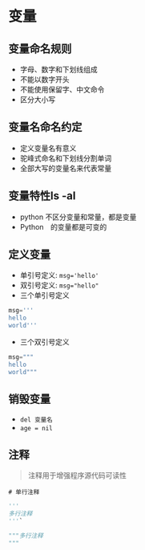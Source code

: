 # 变量

## 变量命名规则

- 字母、数字和下划线组成
- 不能以数字开头
- 不能使用保留字、中文命令
- 区分大小写

## 变量名命名约定

- 定义变量名有意义
- 驼峰式命名和下划线分割单词
- 全部大写的变量名来代表常量

## 变量特性ls -al

- python 不区分变量和常量，都是变量
- Python　的变量都是可变的

## 定义变量

- 单引号定义: `msg='hello'`
- 双引号定义: `msg="hello"`
- 三个单引号定义

``` python
msg='''
hello
world'''
```

- 三个双引号定义

``` Python
msg="""
hello
world"""
```

## 销毁变量

- `del 变量名`
- `age = nil`

## 注释

> 注释用于增强程序源代码可读性

`# 单行注释`

``` Python
'''
多行注释
'''`

"""多行注释
"""
```